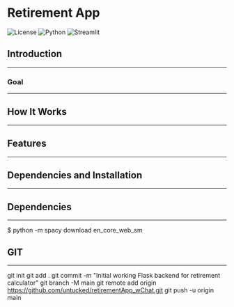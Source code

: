 # Retirement App

![License](https://img.shields.io/badge/license-MIT-blue.svg)
![Python](https://img.shields.io/badge/python-3.8%2B-blue.svg)
![Streamlit](https://img.shields.io/badge/Streamlit-1.25.0-blue.svg)


## Introduction
------------

### Goal
------------

## How It Works
------------


## Features
------------


## Dependencies and Installation
----------------------------


## Dependencies 
----------------------------
$ python -m spacy download en_core_web_sm

## GIT
----------------------------
git init
git add .
git commit -m "Initial working Flask backend for retirement calculator"
git branch -M main
git remote add origin https://github.com/untucked/retirementApp_wChat.git
git push -u origin main
